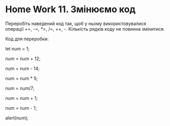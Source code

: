 # Home Work 11. Змінюємо код

Переробіть наведений код так, щоб у ньому використовувалися операції +=, -=, *=, /=, ++, -. Кількість рядків коду не повинна змінитися.

Код для переробки:

let num = 1;

num = num + 12;

num = num - 14;

num = num * 5;

num = num/7;

num = num + 1;

num = num - 1;

alert(num);